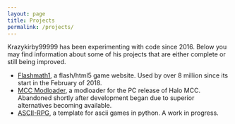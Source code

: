 ```yaml
---
layout: page
title: Projects
permalink: /projects/
---
```


Krazykirby99999 has been experimenting with code since 2016. Below you may find information about some of his projects that are either complete or still being improved.

* [Flashmath1][flashmath1-link], a flash/html5 game website. Used by over 8 million since its start in the February of 2018.
* [MCC Modloader][mccmodloader-link], a modloader for the PC release of Halo MCC. Abandoned shortly after development began due to superior alternatives becoming available.
* [ASCII-RPG][ascii-rpg-link], a template for ascii games in python. A work in progress.


[flashmath1-link]:https://flashmath1.github.io
[mccmodloader-link]:https://www.nexusmods.com/halothemasterchiefcollection/mods/194
[ascii-rpg-link]:https://github.com/KrazyKirby99999/ascii-rpg


